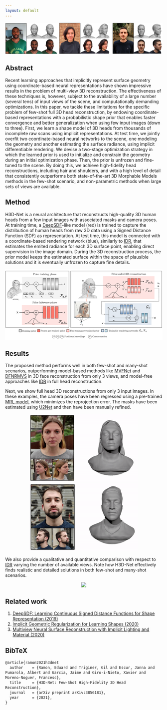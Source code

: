 ```yaml
---
layout: default
---
```


![](assets/images/teaser.png)

## Abstract

Recent learning approaches that implicitly represent surface geometry using coordinate-based neural representations have shown impressive results in the problem of multi-view 3D reconstruction. The effectiveness of these techniques is, however, subject to the availability of a large number (several tens) of input views of the scene, and computationally demanding optimizations. In this paper, we tackle these limitations for the specific problem of few-shot full 3D head reconstruction, by endowing coordinate-based representations with a probabilistic shape prior that enables faster convergence and better generalization when using few input images (down to three). First, we learn a shape model of 3D heads from thousands of incomplete raw scans using implicit representations. At test time, we jointly overfit two coordinate-based neural networks to the scene, one modeling the geometry and another estimating the surface radiance, using implicit differentiable rendering. We devise a two-stage optimization strategy in which the learned prior is used to initialize and constrain the geometry during an initial optimization phase. Then, the prior is unfrozen and fine-tuned to the scene. By doing this, we achieve high-fidelity head reconstructions, including hair and shoulders, and with a high level of detail that consistently outperforms both state-of-the-art 3D Morphable Models methods in the few-shot scenario, and non-parametric methods when large sets of views are available.

## Method

H3D-Net is a neural architecture that reconstructs high-quality 3D human heads from a few input images with associated masks and camera poses. At training time, a [DeepSDF](https://arxiv.org/abs/1901.05103)-like model (red) is trained to capture the distribution of human heads from raw 3D data using a Signed Distance Function (SDF) as representation. At test time, this model is connected with a coordinate-based rendering network (blue), similarly to [IDR](https://arxiv.org/abs/2003.09852), that estimates the emited radiance for each 3D surface point, enabling direct supervision in the image domain. During the 3D reconstruction process, the prior model keeps the estimated surface within the space of plausible solutions and it is eventually unfrozen to capture fine details.

![](assets/images/method.png)

## Results

The proposed method performs well in both few-shot and many-shot scenarios, outperforming model-based methods like [MVFNet](https://openaccess.thecvf.com/content_CVPR_2019/papers/Wu_MVF-Net_Multi-View_3D_Face_Morphable_Model_Regression_CVPR_2019_paper.pdf) and [DFNRMVS](https://openaccess.thecvf.com/content_CVPR_2020/papers/Bai_Deep_Facial_Non-Rigid_Multi-View_Stereo_CVPR_2020_paper.pdf) in 3D face reconstruction from only 3 views, and model-free approaches like [IDR](https://arxiv.org/abs/2003.09852) in full head reconstruction.

Next, we show full head 3D reconstructions from only 3 input images. In these examples, the camera poses have been regressed using a pre-trained [MRL model](https://openaccess.thecvf.com/content_ICCVW_2019/papers/GMDL/Ramon_Hyperparameter-Free_Losses_for_Model-Based_Monocular_Reconstruction_ICCVW_2019_paper.pdf), which minimizes the reprojection error. The masks have been estimated using [U2Net](https://arxiv.org/pdf/2005.09007.pdf) and then have been manually refined.

<p align="center">
  <img src="assets/images/3-views-1.gif" width="350" />
  <img src="assets/images/3-views-2.gif" width="350" />
</p>

We also provide a qualitative and quantitative comparison with respect to [IDR](https://arxiv.org/abs/2003.09852) varying the number of available views. Note how H3D-Net effectively finds realistic and detailed solutions in both few-shot and many-shot scenarios.

<p align="center">
  <img src="assets/images/h3dnet-idr.gif" />
</p>

## Related work

1. [DeepSDF: Learning Continuous Signed Distance Functions for Shape Representation (2019)](https://arxiv.org/abs/1901.05103)
2. [Implicit Geometric Regularization for Learning Shapes (2020)](https://arxiv.org/abs/2002.10099)
3. [Multiview Neural Surface Reconstruction with Implicit Lighting and Material (2020)](https://arxiv.org/abs/2003.09852)

## BibTeX

```
@article{ramon2021h3dnet
  author    = {Ramon, Eduard and Triginer, Gil and Escur, Janna and Pumarola, Albert and Garcia, Jaime and Giro-i-Nieto, Xavier and Moreno-Noguer, Francesc},
  title     = {H3D-Net: Few-Shot High-Fidelity 3D Head Reconstruction},
  journal   = {arXiv preprint arXiv:3856181},
  year      = {2021},
}
```
